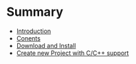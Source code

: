 # Summary

* [Introduction](README.md)
* [Conents](introduction.md)
* [Download and Install](download_and_install.md)
* [Create new Project with C/C++ support](create_new_project_with_cc++_support.md)

